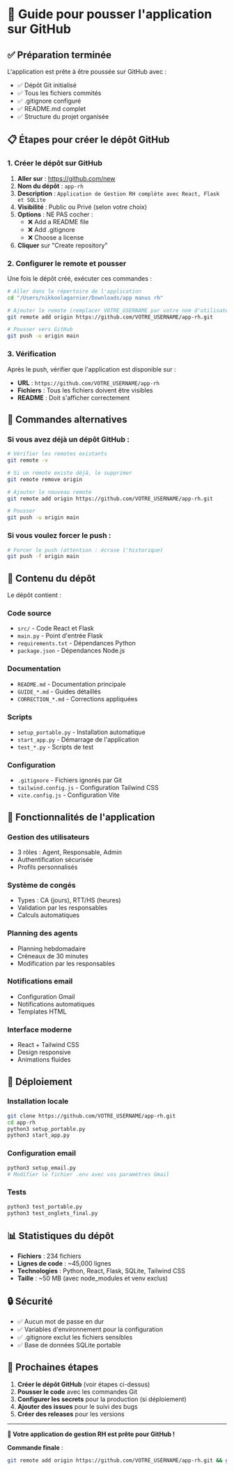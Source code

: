 # 🚀 Guide pour pousser l'application sur GitHub

## ✅ Préparation terminée

L'application est prête à être poussée sur GitHub avec :
- ✅ Dépôt Git initialisé
- ✅ Tous les fichiers commités
- ✅ .gitignore configuré
- ✅ README.md complet
- ✅ Structure du projet organisée

## 📋 Étapes pour créer le dépôt GitHub

### 1. **Créer le dépôt sur GitHub**

1. **Aller sur** : https://github.com/new
2. **Nom du dépôt** : `app-rh`
3. **Description** : `Application de Gestion RH complète avec React, Flask et SQLite`
4. **Visibilité** : Public ou Privé (selon votre choix)
5. **Options** : NE PAS cocher :
   - ❌ Add a README file
   - ❌ Add .gitignore  
   - ❌ Choose a license
6. **Cliquer** sur "Create repository"

### 2. **Configurer le remote et pousser**

Une fois le dépôt créé, exécuter ces commandes :

```bash
# Aller dans le répertoire de l'application
cd "/Users/nikkoolagarnier/Downloads/app manus rh"

# Ajouter le remote (remplacer VOTRE_USERNAME par votre nom d'utilisateur GitHub)
git remote add origin https://github.com/VOTRE_USERNAME/app-rh.git

# Pousser vers GitHub
git push -u origin main
```

### 3. **Vérification**

Après le push, vérifier que l'application est disponible sur :
- **URL** : `https://github.com/VOTRE_USERNAME/app-rh`
- **Fichiers** : Tous les fichiers doivent être visibles
- **README** : Doit s'afficher correctement

## 🔧 Commandes alternatives

### Si vous avez déjà un dépôt GitHub :

```bash
# Vérifier les remotes existants
git remote -v

# Si un remote existe déjà, le supprimer
git remote remove origin

# Ajouter le nouveau remote
git remote add origin https://github.com/VOTRE_USERNAME/app-rh.git

# Pousser
git push -u origin main
```

### Si vous voulez forcer le push :

```bash
# Forcer le push (attention : écrase l'historique)
git push -f origin main
```

## 📁 Contenu du dépôt

Le dépôt contient :

### **Code source**
- `src/` - Code React et Flask
- `main.py` - Point d'entrée Flask
- `requirements.txt` - Dépendances Python
- `package.json` - Dépendances Node.js

### **Documentation**
- `README.md` - Documentation principale
- `GUIDE_*.md` - Guides détaillés
- `CORRECTION_*.md` - Corrections appliquées

### **Scripts**
- `setup_portable.py` - Installation automatique
- `start_app.py` - Démarrage de l'application
- `test_*.py` - Scripts de test

### **Configuration**
- `.gitignore` - Fichiers ignorés par Git
- `tailwind.config.js` - Configuration Tailwind CSS
- `vite.config.js` - Configuration Vite

## 🎯 Fonctionnalités de l'application

### **Gestion des utilisateurs**
- 3 rôles : Agent, Responsable, Admin
- Authentification sécurisée
- Profils personnalisés

### **Système de congés**
- Types : CA (jours), RTT/HS (heures)
- Validation par les responsables
- Calculs automatiques

### **Planning des agents**
- Planning hebdomadaire
- Créneaux de 30 minutes
- Modification par les responsables

### **Notifications email**
- Configuration Gmail
- Notifications automatiques
- Templates HTML

### **Interface moderne**
- React + Tailwind CSS
- Design responsive
- Animations fluides

## 🚀 Déploiement

### **Installation locale**
```bash
git clone https://github.com/VOTRE_USERNAME/app-rh.git
cd app-rh
python3 setup_portable.py
python3 start_app.py
```

### **Configuration email**
```bash
python3 setup_email.py
# Modifier le fichier .env avec vos paramètres Gmail
```

### **Tests**
```bash
python3 test_portable.py
python3 test_onglets_final.py
```

## 📊 Statistiques du dépôt

- **Fichiers** : 234 fichiers
- **Lignes de code** : ~45,000 lignes
- **Technologies** : Python, React, Flask, SQLite, Tailwind CSS
- **Taille** : ~50 MB (avec node_modules et venv exclus)

## 🔒 Sécurité

- ✅ Aucun mot de passe en dur
- ✅ Variables d'environnement pour la configuration
- ✅ .gitignore exclut les fichiers sensibles
- ✅ Base de données SQLite portable

## 📝 Prochaines étapes

1. **Créer le dépôt GitHub** (voir étapes ci-dessus)
2. **Pousser le code** avec les commandes Git
3. **Configurer les secrets** pour la production (si déploiement)
4. **Ajouter des issues** pour le suivi des bugs
5. **Créer des releases** pour les versions

---

**🎉 Votre application de gestion RH est prête pour GitHub !**

**Commande finale** :
```bash
git remote add origin https://github.com/VOTRE_USERNAME/app-rh.git && git push -u origin main
```
